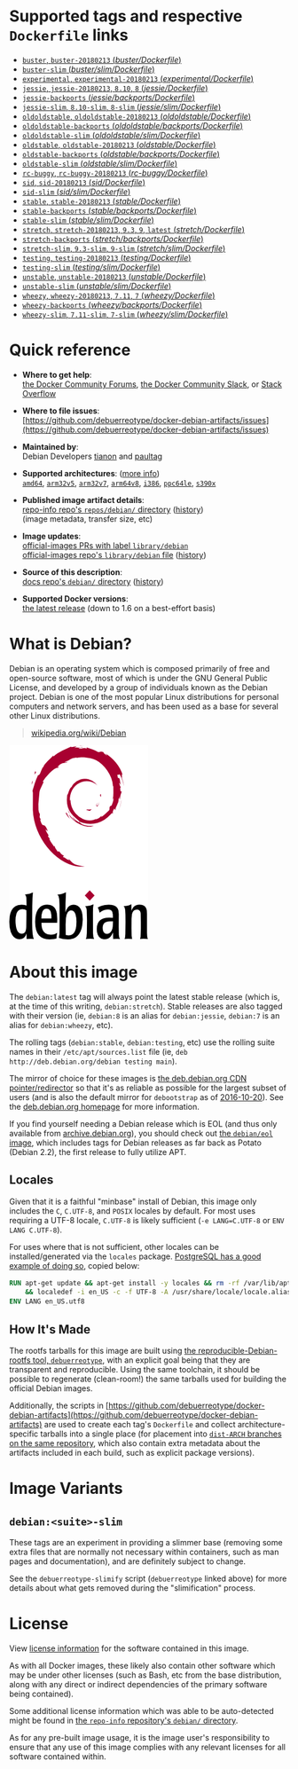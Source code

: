 <!--

********************************************************************************

WARNING:

    DO NOT EDIT "debian/README.md"

    IT IS AUTO-GENERATED

    (from the other files in "debian/" combined with a set of templates)

********************************************************************************

-->

# Supported tags and respective `Dockerfile` links

-	[`buster`, `buster-20180213` (*buster/Dockerfile*)](https://github.com/debuerreotype/docker-debian-artifacts/blob/132a85df5e5e1528b46bcd44e8bfcc9d82ffce2d/buster/Dockerfile)
-	[`buster-slim` (*buster/slim/Dockerfile*)](https://github.com/debuerreotype/docker-debian-artifacts/blob/132a85df5e5e1528b46bcd44e8bfcc9d82ffce2d/buster/slim/Dockerfile)
-	[`experimental`, `experimental-20180213` (*experimental/Dockerfile*)](https://github.com/debuerreotype/docker-debian-artifacts/blob/132a85df5e5e1528b46bcd44e8bfcc9d82ffce2d/experimental/Dockerfile)
-	[`jessie`, `jessie-20180213`, `8.10`, `8` (*jessie/Dockerfile*)](https://github.com/debuerreotype/docker-debian-artifacts/blob/132a85df5e5e1528b46bcd44e8bfcc9d82ffce2d/jessie/Dockerfile)
-	[`jessie-backports` (*jessie/backports/Dockerfile*)](https://github.com/debuerreotype/docker-debian-artifacts/blob/132a85df5e5e1528b46bcd44e8bfcc9d82ffce2d/jessie/backports/Dockerfile)
-	[`jessie-slim`, `8.10-slim`, `8-slim` (*jessie/slim/Dockerfile*)](https://github.com/debuerreotype/docker-debian-artifacts/blob/132a85df5e5e1528b46bcd44e8bfcc9d82ffce2d/jessie/slim/Dockerfile)
-	[`oldoldstable`, `oldoldstable-20180213` (*oldoldstable/Dockerfile*)](https://github.com/debuerreotype/docker-debian-artifacts/blob/132a85df5e5e1528b46bcd44e8bfcc9d82ffce2d/oldoldstable/Dockerfile)
-	[`oldoldstable-backports` (*oldoldstable/backports/Dockerfile*)](https://github.com/debuerreotype/docker-debian-artifacts/blob/132a85df5e5e1528b46bcd44e8bfcc9d82ffce2d/oldoldstable/backports/Dockerfile)
-	[`oldoldstable-slim` (*oldoldstable/slim/Dockerfile*)](https://github.com/debuerreotype/docker-debian-artifacts/blob/132a85df5e5e1528b46bcd44e8bfcc9d82ffce2d/oldoldstable/slim/Dockerfile)
-	[`oldstable`, `oldstable-20180213` (*oldstable/Dockerfile*)](https://github.com/debuerreotype/docker-debian-artifacts/blob/132a85df5e5e1528b46bcd44e8bfcc9d82ffce2d/oldstable/Dockerfile)
-	[`oldstable-backports` (*oldstable/backports/Dockerfile*)](https://github.com/debuerreotype/docker-debian-artifacts/blob/132a85df5e5e1528b46bcd44e8bfcc9d82ffce2d/oldstable/backports/Dockerfile)
-	[`oldstable-slim` (*oldstable/slim/Dockerfile*)](https://github.com/debuerreotype/docker-debian-artifacts/blob/132a85df5e5e1528b46bcd44e8bfcc9d82ffce2d/oldstable/slim/Dockerfile)
-	[`rc-buggy`, `rc-buggy-20180213` (*rc-buggy/Dockerfile*)](https://github.com/debuerreotype/docker-debian-artifacts/blob/132a85df5e5e1528b46bcd44e8bfcc9d82ffce2d/rc-buggy/Dockerfile)
-	[`sid`, `sid-20180213` (*sid/Dockerfile*)](https://github.com/debuerreotype/docker-debian-artifacts/blob/132a85df5e5e1528b46bcd44e8bfcc9d82ffce2d/sid/Dockerfile)
-	[`sid-slim` (*sid/slim/Dockerfile*)](https://github.com/debuerreotype/docker-debian-artifacts/blob/132a85df5e5e1528b46bcd44e8bfcc9d82ffce2d/sid/slim/Dockerfile)
-	[`stable`, `stable-20180213` (*stable/Dockerfile*)](https://github.com/debuerreotype/docker-debian-artifacts/blob/132a85df5e5e1528b46bcd44e8bfcc9d82ffce2d/stable/Dockerfile)
-	[`stable-backports` (*stable/backports/Dockerfile*)](https://github.com/debuerreotype/docker-debian-artifacts/blob/132a85df5e5e1528b46bcd44e8bfcc9d82ffce2d/stable/backports/Dockerfile)
-	[`stable-slim` (*stable/slim/Dockerfile*)](https://github.com/debuerreotype/docker-debian-artifacts/blob/132a85df5e5e1528b46bcd44e8bfcc9d82ffce2d/stable/slim/Dockerfile)
-	[`stretch`, `stretch-20180213`, `9.3`, `9`, `latest` (*stretch/Dockerfile*)](https://github.com/debuerreotype/docker-debian-artifacts/blob/132a85df5e5e1528b46bcd44e8bfcc9d82ffce2d/stretch/Dockerfile)
-	[`stretch-backports` (*stretch/backports/Dockerfile*)](https://github.com/debuerreotype/docker-debian-artifacts/blob/132a85df5e5e1528b46bcd44e8bfcc9d82ffce2d/stretch/backports/Dockerfile)
-	[`stretch-slim`, `9.3-slim`, `9-slim` (*stretch/slim/Dockerfile*)](https://github.com/debuerreotype/docker-debian-artifacts/blob/132a85df5e5e1528b46bcd44e8bfcc9d82ffce2d/stretch/slim/Dockerfile)
-	[`testing`, `testing-20180213` (*testing/Dockerfile*)](https://github.com/debuerreotype/docker-debian-artifacts/blob/132a85df5e5e1528b46bcd44e8bfcc9d82ffce2d/testing/Dockerfile)
-	[`testing-slim` (*testing/slim/Dockerfile*)](https://github.com/debuerreotype/docker-debian-artifacts/blob/132a85df5e5e1528b46bcd44e8bfcc9d82ffce2d/testing/slim/Dockerfile)
-	[`unstable`, `unstable-20180213` (*unstable/Dockerfile*)](https://github.com/debuerreotype/docker-debian-artifacts/blob/132a85df5e5e1528b46bcd44e8bfcc9d82ffce2d/unstable/Dockerfile)
-	[`unstable-slim` (*unstable/slim/Dockerfile*)](https://github.com/debuerreotype/docker-debian-artifacts/blob/132a85df5e5e1528b46bcd44e8bfcc9d82ffce2d/unstable/slim/Dockerfile)
-	[`wheezy`, `wheezy-20180213`, `7.11`, `7` (*wheezy/Dockerfile*)](https://github.com/debuerreotype/docker-debian-artifacts/blob/132a85df5e5e1528b46bcd44e8bfcc9d82ffce2d/wheezy/Dockerfile)
-	[`wheezy-backports` (*wheezy/backports/Dockerfile*)](https://github.com/debuerreotype/docker-debian-artifacts/blob/132a85df5e5e1528b46bcd44e8bfcc9d82ffce2d/wheezy/backports/Dockerfile)
-	[`wheezy-slim`, `7.11-slim`, `7-slim` (*wheezy/slim/Dockerfile*)](https://github.com/debuerreotype/docker-debian-artifacts/blob/132a85df5e5e1528b46bcd44e8bfcc9d82ffce2d/wheezy/slim/Dockerfile)

# Quick reference

-	**Where to get help**:  
	[the Docker Community Forums](https://forums.docker.com/), [the Docker Community Slack](https://blog.docker.com/2016/11/introducing-docker-community-directory-docker-community-slack/), or [Stack Overflow](https://stackoverflow.com/search?tab=newest&q=docker)

-	**Where to file issues**:  
	[https://github.com/debuerreotype/docker-debian-artifacts/issues](https://github.com/debuerreotype/docker-debian-artifacts/issues)

-	**Maintained by**:  
	Debian Developers [tianon](https://qa.debian.org/developer.php?login=tianon) and [paultag](https://qa.debian.org/developer.php?login=paultag)

-	**Supported architectures**: ([more info](https://github.com/docker-library/official-images#architectures-other-than-amd64))  
	[`amd64`](https://hub.docker.com/r/amd64/debian/), [`arm32v5`](https://hub.docker.com/r/arm32v5/debian/), [`arm32v7`](https://hub.docker.com/r/arm32v7/debian/), [`arm64v8`](https://hub.docker.com/r/arm64v8/debian/), [`i386`](https://hub.docker.com/r/i386/debian/), [`ppc64le`](https://hub.docker.com/r/ppc64le/debian/), [`s390x`](https://hub.docker.com/r/s390x/debian/)

-	**Published image artifact details**:  
	[repo-info repo's `repos/debian/` directory](https://github.com/docker-library/repo-info/blob/master/repos/debian) ([history](https://github.com/docker-library/repo-info/commits/master/repos/debian))  
	(image metadata, transfer size, etc)

-	**Image updates**:  
	[official-images PRs with label `library/debian`](https://github.com/docker-library/official-images/pulls?q=label%3Alibrary%2Fdebian)  
	[official-images repo's `library/debian` file](https://github.com/docker-library/official-images/blob/master/library/debian) ([history](https://github.com/docker-library/official-images/commits/master/library/debian))

-	**Source of this description**:  
	[docs repo's `debian/` directory](https://github.com/docker-library/docs/tree/master/debian) ([history](https://github.com/docker-library/docs/commits/master/debian))

-	**Supported Docker versions**:  
	[the latest release](https://github.com/docker/docker-ce/releases/latest) (down to 1.6 on a best-effort basis)

# What is Debian?

Debian is an operating system which is composed primarily of free and open-source software, most of which is under the GNU General Public License, and developed by a group of individuals known as the Debian project. Debian is one of the most popular Linux distributions for personal computers and network servers, and has been used as a base for several other Linux distributions.

> [wikipedia.org/wiki/Debian](https://en.wikipedia.org/wiki/Debian)

![logo](https://raw.githubusercontent.com/docker-library/docs/b449be7df57e9ed9086bb5821bfb5d6cdc5d67a4/debian/logo.png)

# About this image

The `debian:latest` tag will always point the latest stable release (which is, at the time of this writing, `debian:stretch`). Stable releases are also tagged with their version (ie, `debian:8` is an alias for `debian:jessie`, `debian:7` is an alias for `debian:wheezy`, etc).

The rolling tags (`debian:stable`, `debian:testing`, etc) use the rolling suite names in their `/etc/apt/sources.list` file (ie, `deb http://deb.debian.org/debian testing main`).

The mirror of choice for these images is [the deb.debian.org CDN pointer/redirector](https://deb.debian.org) so that it's as reliable as possible for the largest subset of users (and is also the default mirror for `debootstrap` as of [2016-10-20](https://anonscm.debian.org/cgit/d-i/debootstrap.git/commit/?id=9e8bc60ad1ccf3a25ce7890526b70059f3e770de)). See the [deb.debian.org homepage](https://deb.debian.org) for more information.

If you find yourself needing a Debian release which is EOL (and thus only available from [archive.debian.org](http://archive.debian.org)), you should check out [the `debian/eol` image](https://hub.docker.com/r/debian/eol/), which includes tags for Debian releases as far back as Potato (Debian 2.2), the first release to fully utilize APT.

## Locales

Given that it is a faithful "minbase" install of Debian, this image only includes the `C`, `C.UTF-8`, and `POSIX` locales by default. For most uses requiring a UTF-8 locale, `C.UTF-8` is likely sufficient (`-e LANG=C.UTF-8` or `ENV LANG C.UTF-8`).

For uses where that is not sufficient, other locales can be installed/generated via the `locales` package. [PostgreSQL has a good example of doing so](https://github.com/docker-library/postgres/blob/69bc540ecfffecce72d49fa7e4a46680350037f9/9.6/Dockerfile#L21-L24), copied below:

```dockerfile
RUN apt-get update && apt-get install -y locales && rm -rf /var/lib/apt/lists/* \
	&& localedef -i en_US -c -f UTF-8 -A /usr/share/locale/locale.alias en_US.UTF-8
ENV LANG en_US.utf8
```

## How It's Made

The rootfs tarballs for this image are built using [the reproducible-Debian-rootfs tool, `debuerreotype`](https://github.com/debuerreotype/debuerreotype), with an explicit goal being that they are transparent and reproducible. Using the same toolchain, it should be possible to regenerate (clean-room!) the same tarballs used for building the official Debian images.

Additionally, the scripts in [https://github.com/debuerreotype/docker-debian-artifacts](https://github.com/debuerreotype/docker-debian-artifacts) are used to create each tag's `Dockerfile` and collect architecture-specific tarballs into a single place (for placement into [`dist-ARCH` branches on the same repository](https://github.com/debuerreotype/docker-debian-artifacts/branches), which also contain extra metadata about the artifacts included in each build, such as explicit package versions).

# Image Variants

## `debian:<suite>-slim`

These tags are an experiment in providing a slimmer base (removing some extra files that are normally not necessary within containers, such as man pages and documentation), and are definitely subject to change.

See the `debuerreotype-slimify` script (`debuerreotype` linked above) for more details about what gets removed during the "slimification" process.

# License

View [license information](https://www.debian.org/social_contract#guidelines) for the software contained in this image.

As with all Docker images, these likely also contain other software which may be under other licenses (such as Bash, etc from the base distribution, along with any direct or indirect dependencies of the primary software being contained).

Some additional license information which was able to be auto-detected might be found in [the `repo-info` repository's `debian/` directory](https://github.com/docker-library/repo-info/tree/master/repos/debian).

As for any pre-built image usage, it is the image user's responsibility to ensure that any use of this image complies with any relevant licenses for all software contained within.
